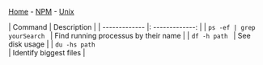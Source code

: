 [Home](../README.md) - [NPM](../docs/npm.md) - [Unix](../docs/unix-commands.md)  

| Command |    Description  |
| ------------- |: -------------: |
| <code>ps -ef &#124; grep yourSearch </code> | Find running processus by their name |
| <code>df -h path </code> | See disk usage |
| <code>du -hs path </code> | Identify biggest files |

 

 



